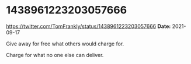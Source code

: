 # 1438961223203057666
https://twitter.com/TomFrankly/status/1438961223203057666
**Date:** 2021-09-17

Give away for free what others would charge for.

Charge for what no one else can deliver.
